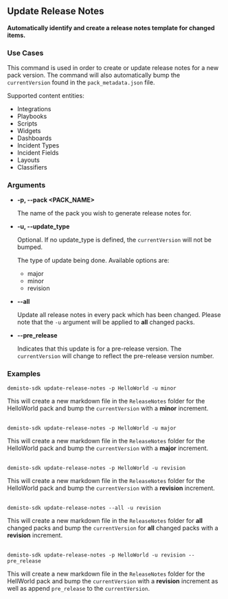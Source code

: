 ## Update Release Notes

**Automatically identify and create a release notes template for changed items.**

### Use Cases
This command is used in order to create or update release notes for a new pack version. The command will also automatically bump the `currentVersion` found in the `pack_metadata.json` file.

Supported content entities:
- Integrations
- Playbooks
- Scripts
- Widgets
- Dashboards
- Incident Types
- Incident Fields
- Layouts
- Classifiers

### Arguments
* **-p, --pack <PACK_NAME>**

    The name of the pack you wish to generate release notes for.

* **-u, --update_type**
    
    Optional. If no update_type is defined, the `currentVersion` will not be bumped.

    The type of update being done. Available options are:
    - major
    - minor
    - revision

* **--all**

    Update all release notes in every pack which has been changed. Please note that the `-u` argument will be applied to **all** changed packs.

* **--pre_release**

    Indicates that this update is for a pre-release version. The `currentVersion` will change to reflect the pre-release version number.

### Examples
```
demisto-sdk update-release-notes -p HelloWorld -u minor
```
This will create a new markdown file in the `ReleaseNotes` folder for the HelloWorld pack and bump the `currentVersion` with a **minor** increment.
<br/><br/>
```
demisto-sdk update-release-notes -p HelloWorld -u major
```
This will create a new markdown file in the `ReleaseNotes` folder for the HelloWorld pack and bump the `currentVersion` with a **major** increment.
<br/><br/>
```
demisto-sdk update-release-notes -p HelloWorld -u revision
```
This will create a new markdown file in the `ReleaseNotes` folder for the HelloWorld pack and bump the `currentVersion` with a **revision** increment.
<br/><br/>
```
demisto-sdk update-release-notes --all -u revision
```
This will create a new markdown file in the `ReleaseNotes` folder for **all** changed packs and bump the `currentVersion` for **all** changed packs with a **revision** increment.
<br/><br/>

```
demisto-sdk update-release-notes -p HelloWorld -u revision --pre_release
```
This will create a new markdown file in the `ReleaseNotes` folder for the HellWorld pack and bump the `currentVersion` with a **revision** increment as well as append `pre_release` to the `currentVersion`.

